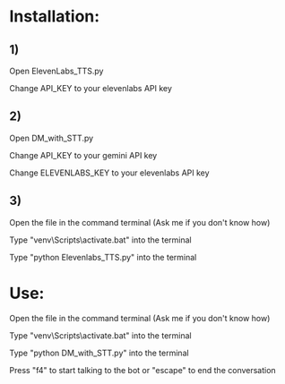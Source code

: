 # Installation:
## 1)
Open ElevenLabs_TTS.py

Change API_KEY to your elevenlabs API key
## 2)
Open DM_with_STT.py

Change API_KEY to your gemini API key

Change ELEVENLABS_KEY to your elevenlabs API key
## 3)
Open the file in the command terminal (Ask me if you don't know how)

Type "venv\Scripts\activate.bat" into the terminal

Type "python Elevenlabs_TTS.py" into the terminal

# Use:
Open the file in the command terminal (Ask me if you don't know how)

Type "venv\Scripts\activate.bat" into the terminal

Type "python DM_with_STT.py" into the terminal

Press "f4" to start talking to the bot or "escape" to end the conversation
